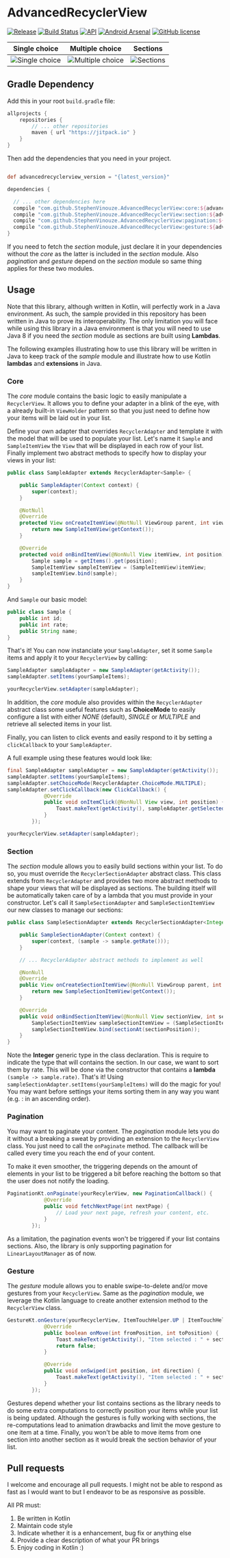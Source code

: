 # AdvancedRecyclerView
[![Release](https://jitpack.io/v/StephenVinouze/AdvancedRecyclerView.svg)](https://jitpack.io/#StephenVinouze/AdvancedRecyclerView)
[![Build Status](https://travis-ci.org/StephenVinouze/AdvancedRecyclerView.svg)](https://travis-ci.org/StephenVinouze/AdvancedRecyclerView)
[![API](https://img.shields.io/badge/API-14%2B-brightgreen.svg?style=flat)](https://android-arsenal.com/api?level=14)
[![Android Arsenal](https://img.shields.io/badge/Android%20Arsenal-AdvancedRecyclerView-green.svg?style=true)](https://android-arsenal.com/details/1/3553)
[![GitHub
license](http://img.shields.io/badge/license-APACHE2-blue.svg)](https://github.com/StephenVinouze/AdvancedRecyclerView/blob/master/LICENSE)

Single choice | Multiple choice | Sections
---- | ---- | ----
![Single choice](art/single_choice_framed.png) | ![Multiple choice](art/multiple_choice_framed.png) | ![Sections](art/sections_framed.png)

## Gradle Dependency

Add this in your root `build.gradle` file:

```gradle
allprojects {
	repositories {
		// ... other repositories
		maven { url "https://jitpack.io" }
	}
}
```
Then add the dependencies that you need in your project.

```gradle

def advancedrecyclerview_version = "{latest_version}"

dependencies {

  // ... other dependencies here
  compile "com.github.StephenVinouze.AdvancedRecyclerView:core:${advancedrecyclerview_version}"
  compile "com.github.StephenVinouze.AdvancedRecyclerView:section:${advancedrecyclerview_version}"
  compile "com.github.StephenVinouze.AdvancedRecyclerView:pagination:${advancedrecyclerview_version}"
  compile "com.github.StephenVinouze.AdvancedRecyclerView:gesture:${advancedrecyclerview_version}"
}
```

If you need to fetch the *section* module, just declare it in your dependencies without the *core* as the latter is included in the *section* module. Also *pagination* and *gesture* depend on the *section* module so same thing applies for these two modules.

## Usage

Note that this library, although written in Kotlin, will perfectly work in a Java environment. As such, the sample provided in this repository has been written in Java to prove its interoperability. The only limitation you will face while using this library in a Java environment is that you will need to use Java 8 if you need the *section* module as sections are built using **Lambdas**.

The following examples illustrating how to use this library will be written in Java to keep track of the *sample* module and illustrate how to use Kotlin **lambdas** and **extensions** in Java.

### Core

The *core* module contains the basic logic to easily manipulate a `RecyclerView`. It allows you to define your adapter in a blink of the eye, with a already built-in `ViewHolder` pattern so that you just need to define how your items will be laid out in your list.

Define your own adapter that overrides `RecyclerAdapter` and template it with the model that will be used to populate your list. Let's name it `Sample` and `SampleItemView` the `View` that will be displayed in each row of your list. Finally implement two abstract methods to specify how to display your views in your list:

```java
public class SampleAdapter extends RecyclerAdapter<Sample> {

    public SampleAdapter(Context context) {
        super(context);
    }

    @NotNull
    @Override
    protected View onCreateItemView(@NotNull ViewGroup parent, int viewType) {
        return new SampleItemView(getContext());
    }

    @Override
    protected void onBindItemView(@NonNull View itemView, int position) {
        Sample sample = getItems().get(position);
        SampleItemView sampleItemView = (SampleItemView)itemView;
        sampleItemView.bind(sample);
    }
}
```

And `Sample` our basic model:

```java
public class Sample {
    public int id;
    public int rate;
    public String name;
}
```

That's it! You can now instanciate your `SampleAdapter`, set it some `Sample` items and apply it to your `RecyclerView` by calling:

```java
SampleAdapter sampleAdapter = new SampleAdapter(getActivity());
sampleAdapter.setItems(yourSampleItems);

yourRecyclerView.setAdapter(sampleAdapter);
```

In addition, the *core* module also provides within the `RecyclerAdapter` abstract class some useful features such as **ChoiceMode** to easily configure a list with either *NONE* (default), *SINGLE* or *MULTIPLE* and retrieve all selected items in your list.

Finally, you can listen to click events and easily respond to it by setting a `clickCallback` to your `SampleAdapter`.

A full example using these features would look like:

```java
final SampleAdapter sampleAdapter = new SampleAdapter(getActivity());
sampleAdapter.setItems(yourSampleItems);
sampleAdapter.setChoiceMode(RecyclerAdapter.ChoiceMode.MULTIPLE);
sampleAdapter.setClickCallback(new ClickCallback() {
            @Override
            public void onItemClick(@NonNull View view, int position) {
                Toast.makeText(getActivity(), sampleAdapter.getSelectedItemViewCount() + " items selected)", Toast.LENGTH_SHORT).show();
            }
        });

yourRecyclerView.setAdapter(sampleAdapter);
```

### Section

The *section* module allows you to easily build sections within your list. To do so, you must override the `RecyclerSectionAdapter` abstract class. This class extends from `RecyclerAdapter` and provides two more abstract methods to shape your views that will be displayed as sections. The building itself will be automatically taken care of by a lambda that you must provide in your constructor. Let's call it `SampleSectionAdapter` and `SampleSectionItemView` our new classes to manage our sections:

```java
public class SampleSectionAdapter extends RecyclerSectionAdapter<Integer, Sample> {

    public SampleSectionAdapter(Context context) {
        super(context, (sample -> sample.getRate()));
    }

    // ... RecyclerAdapter abstract methods to implement as well

    @NonNull
    @Override
    public View onCreateSectionItemView(@NonNull ViewGroup parent, int viewType) {
        return new SampleSectionItemView(getContext());
    }

    @Override
    public void onBindSectionItemView(@NonNull View sectionView, int sectionPosition) {
        SampleSectionItemView sampleSectionItemView = (SampleSectionItemView)sectionView;
        sampleSectionItemView.bind(sectionAt(sectionPosition));
    }
}
```

Note the **Integer** generic type in the class declaration. This is require to indicate the type that will contains the section. In our case, we want to sort them by rate. This will be done via the constructor that contains a **lambda** `(sample -> sample.rate)`. That's it! Using `sampleSectionAdapter.setItems(yourSampleItems)` will do the magic for you! You may want before settings your items sorting them in any way you want (e.g. : in an ascending order).

### Pagination

You may want to paginate your content. The *pagination* module lets you do it without a breaking a sweat by providing an extension to the `RecyclerView` class. You just need to call the `onPaginate` method. The callback will be called every time you reach the end of your content.

To make it even smoother, the triggering depends on the amount of elements in your list to be triggered a bit before reaching the bottom so that the user does not notify the loading.

```java
PaginationKt.onPaginate(yourRecylerView, new PaginationCallback() {
            @Override
            public void fetchNextPage(int nextPage) {
                // Load your next page, refresh your content, etc.
            }
        });
```

As a limitation, the pagination events won't be triggered if your list contains sections. Also, the library is only supporting pagination for `LinearLayoutManager` as of now.

### Gesture

The *gesture* module allows you to enable swipe-to-delete and/or move gestures from your `RecyclerView`. Same as the *pagination* module, we leverage the Kotlin language to create another extension method to the `RecyclerView` class.

```java
GestureKt.onGesture(yourRecyclerView, ItemTouchHelper.UP | ItemTouchHelper.DOWN, ItemTouchHelper.LEFT | ItemTouchHelper.RIGHT, new GestureCallback() {
            @Override
            public boolean onMove(int fromPosition, int toPosition) {
                Toast.makeText(getActivity(), "Item selected : " + sectionAdapter.getSelectedItemViews(), Toast.LENGTH_SHORT).show();
                return false;
            }

            @Override
            public void onSwiped(int position, int direction) {
                Toast.makeText(getActivity(), "Item selected : " + sectionAdapter.getSelectedItemViews(), Toast.LENGTH_SHORT).show();
            }
        });
```

Gestures depend whether your list contains sections as the library needs to do some extra computations to correctly position your items while your list is being updated. Although the gestures is fully working with sections, the re-computations lead to animation drawbacks and limit the move gesture to one item at a time. Finally, you won't be able to move items from one section into another section as it would break the section behavior of your list.

## Pull requests

I welcome and encourage all pull requests. I might not be able to respond as fast as I would want to but I endeavor to be as responsive as possible.

All PR must:

1. Be written in Kotlin
2. Maintain code style
3. Indicate whether it is a enhancement, bug fix or anything else
4. Provide a clear description of what your PR brings
5. Enjoy coding in Kotlin :)
